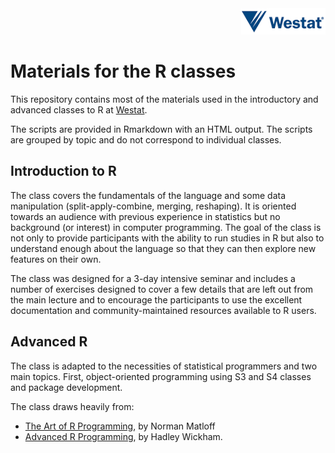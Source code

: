 <div style="text-align:right"><img src ="logo.png" /></div>

# Materials for the R classes 

This repository contains most of the materials used in the introductory and
advanced classes to R at [Westat](https://www.westat.com/). 

The scripts are provided in Rmarkdown with an HTML output. The scripts are
grouped by topic and do not correspond to individual classes.

## Introduction to R 

The class covers the fundamentals of the language and some data manipulation
(split-apply-combine, merging, reshaping). It is oriented towards an audience
with previous experience in statistics but no background (or interest) in
computer programming. The goal of the class is not only to provide participants
with the ability to run studies in R but also to understand enough about the
language so that they can then explore new features on their own. 

The class was designed for a 3-day intensive seminar and includes a number of
exercises designed to cover a few details that are left out from the main
lecture and to encourage the participants to use the excellent documentation and
community-maintained resources available to R users.

## Advanced R

The class is adapted to the necessities of statistical programmers and two main
topics. First, object-oriented programming using S3 and S4 classes and package
development. 

The class draws heavily from: 

- [The Art of R Programming](http://www.amazon.com/Art-Programming-Statistical-Software-Design/dp/1593273843/), by Norman Matloff
- [Advanced R Programming](http://www.amazon.com/Advanced-Chapman-Hall-CRC-Series/dp/1466586966), by Hadley Wickham. 
